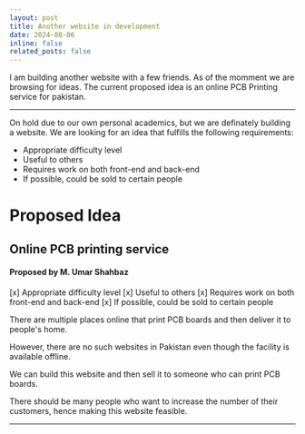 ```yaml
---
layout: post
title: Another website in development
date: 2024-08-06
inline: false
related_posts: false
---
```


I am building another website with a few friends. As of the momment we are browsing for ideas. The current proposed idea is an online PCB Printing service for pakistan.

---

On hold due to our own personal academics, but we are definately building a website. We are looking for an idea that fulfills the following requirements:

- Appropriate difficulty level
- Useful to others
- Requires work on both front-end and back-end
- If possible, could be sold to certain people

# Proposed Idea
## Online PCB printing service
#### Proposed by M. Umar Shahbaz

[x] Appropriate difficulty level
[x] Useful to others
[x] Requires work on both front-end and back-end
[x] If possible, could be sold to certain people

There are multiple places online that print PCB boards and then deliver it to people's home.

However, there are no such websites in Pakistan even though the facility is available offline.

We can build this website and then sell it to someone who can print PCB boards.

There should be many people who want to increase the number of their customers, hence making this website feasible.

---
